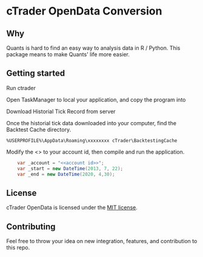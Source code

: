 # cTrader OpenData Conversion

## Why

Quants is hard to find an easy way to analysis data in R / Python. This package means to make Quants' life more easier.



## Getting started
Run ctrader

Open TaskManager to local your application, and copy the program into 

Download Historial Tick Record from server

Once the historial tick data downloaded into your computer, find the Backtest Cache directory.
```batch
%USERPROFILE%\AppData\Roaming\xxxxxxxx cTrader\BacktestingCache
```

Modify the <<account id>> to your account id, then compile and run the application.

```csharp
    var _account = "<<account id>>";
    var _start = new DateTime(2013, 7, 22);
    var _end = new DateTime(2020, 4,30);

```

## License

cTrader OpenData is licensed under the [MIT license](./doc//LICENSE).


## Contributing

Feel free to throw your idea on new integration, features, and contribution to this repo.
